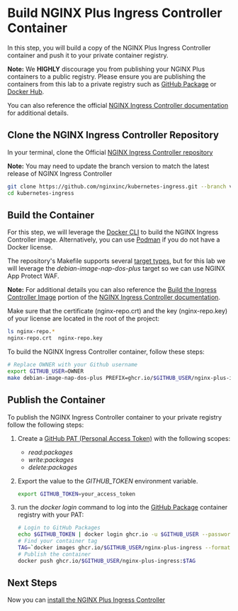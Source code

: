 # Build NGINX Plus Ingress Controller Container

In this step, you will build a copy of the NGINX Plus Ingress Controller container and push it to your private container registry.

**Note:** We **HIGHLY** discourage you from publishing your NGINX Plus containers to a public registry. Please ensure you are publishing the containers from this lab to a private registry such as [GitHub Package](https://github.com/features/packages) or [Docker Hub](https://hub.docker.com/).

You can also reference the official [NGINX Ingress Controller documentation](https://docs.nginx.com/nginx-ingress-controller/) for additional details.

## Clone the NGINX Ingress Controller Repository

In your terminal, clone the Official [NGINX Ingress Controller repository](https://github.com/nginxinc/kubernetes-ingress.git)

**Note:** You may need to update the branch version to match the latest release of NGINX Ingress Controller

```bash
git clone https://github.com/nginxinc/kubernetes-ingress.git --branch v2.2.2
cd kubernetes-ingress
```

## Build the Container

For this step, we will leverage the [Docker CLI](https://docs.docker.com/engine/install/) to build the NGINX Ingress Controller image. Alternatively, you can use [Podman](https://podman.io/) if you do not have a Docker license.

The repository's Makefile supports several [target types](https://docs.nginx.com/nginx-ingress-controller/installation/building-ingress-controller-image/#makefile-targets), but for this lab we will leverage the *debian-image-nap-dos-plus* target so we can use NGINX App Protect WAF.

**Note:** For additional details you can also reference the [Build the Ingress Controller Image](https://docs.nginx.com/nginx-ingress-controller/installation/building-ingress-controller-image/) portion of the [NGINX Ingress Controller documentation](https://docs.nginx.com/nginx-ingress-controller/).

Make sure that the certificate (nginx-repo.crt) and the key (nginx-repo.key) of your license are located in the root of the project:

```bash
ls nginx-repo.*
nginx-repo.crt  nginx-repo.key
```

To build the NGINX Ingress Controller container, follow these steps:

```bash
# Replace OWNER with your Github username
export GITHUB_USER=OWNER
make debian-image-nap-dos-plus PREFIX=ghcr.io/$GITHUB_USER/nginx-plus-ingress TARGET=container

```

## Publish the Container

To publish the NGINX Ingress Controller container to your private registry follow the following steps:

1. Create a [GitHub PAT (Personal Access Token)](https://docs.github.com/en/authentication/keeping-your-account-and-data-secure/creating-a-personal-access-token) with the following scopes:
    - *read:packages*
    - *write:packages*
    - *delete:packages*
1. Export the value to the *GITHUB_TOKEN* environment variable.

    ```bash
    export GITHUB_TOKEN=your_access_token
    ```

1. run the *docker login* command to log into the [GitHub Package](https://github.com/features/packages) container registry with your PAT:

    ```bash
    # Login to GitHub Packages
    echo $GITHUB_TOKEN | docker login ghcr.io -u $GITHUB_USER --password-stdin 
    # Find your container tag
    TAG=`docker images ghcr.io/$GITHUB_USER/nginx-plus-ingress --format "{{.Tag}}"`
    # Publish the container
    docker push ghcr.io/$GITHUB_USER/nginx-plus-ingress:$TAG

## Next Steps

Now you can [install the NGINX Plus Ingress Controller](install_nic.md)
